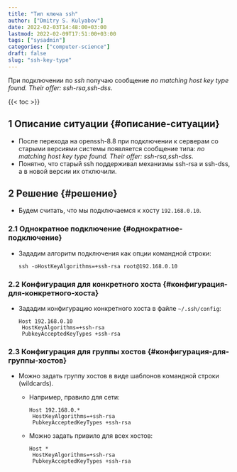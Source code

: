 ```yaml
---
title: "Тип ключа ssh"
author: ["Dmitry S. Kulyabov"]
date: 2022-02-03T14:48:00+03:00
lastmod: 2022-02-09T17:51:00+03:00
tags: ["sysadmin"]
categories: ["computer-science"]
draft: false
slug: "ssh-key-type"
---
```


При подключении по _ssh_ получаю сообщение _no matching host key type found. Their offer: ssh-rsa,ssh-dss_.

<!--more-->

{{< toc >}}


## <span class="section-num">1</span> Описание ситуации {#описание-ситуации}

-   После перехода на openssh-8.8 при подключении к серверам со старыми версиями системы появляется сообщение типа: _no matching host key type found. Their offer: ssh-rsa,ssh-dss_.
-   Понятно, что старый ssh поддерживал механизмы ssh-rsa и ssh-dss, а в новой версии их отключили.


## <span class="section-num">2</span> Решение {#решение}

-   Будем считать, что мы подключаемся к хосту `192.168.0.10`.


### <span class="section-num">2.1</span> Однократное подключение {#однократное-подключение}

-   Зададим алгоритм подключения как опции командной строки:

    ```shell
    ssh -oHostKeyAlgorithms=+ssh-rsa root@192.168.0.10
    ```


### <span class="section-num">2.2</span> Конфигурация для конкретного хоста {#конфигурация-для-конкретного-хоста}

-   Зададим конфигурацию конкретного хоста в файле `~/.ssh/config`:

    ```conf-unix
    Host 192.168.0.10
     HostKeyAlgorithms=+ssh-rsa
     PubkeyAcceptedKeyTypes +ssh-rsa
    ```


### <span class="section-num">2.3</span> Конфигурация для группы хостов {#конфигурация-для-группы-хостов}

-   Можно задать группу хостов в виде шаблонов командной строки (wildcards).
    -   Например, правило для сети:

        ```conf-unix
        Host 192.168.0.*
         HostKeyAlgorithms=+ssh-rsa
         PubkeyAcceptedKeyTypes +ssh-rsa
        ```
    -   Можно задать привило для всех хостов:

        ```conf-unix
        Host *
         HostKeyAlgorithms=+ssh-rsa
         PubkeyAcceptedKeyTypes +ssh-rsa
        ```
